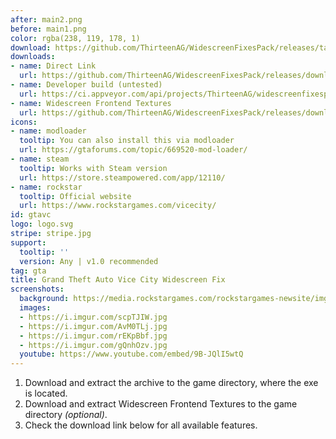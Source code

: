 ```yaml
---
after: main2.png
before: main1.png
color: rgba(238, 119, 178, 1)
download: https://github.com/ThirteenAG/WidescreenFixesPack/releases/tag/gtavc
downloads:
- name: Direct Link
  url: https://github.com/ThirteenAG/WidescreenFixesPack/releases/download/gtavc/GTAVC.WidescreenFix.zip
- name: Developer build (untested)
  url: https://ci.appveyor.com/api/projects/ThirteenAG/widescreenfixespack/artifacts/GTAVC.WidescreenFix.zip?branch=master
- name: Widescreen Frontend Textures
  url: https://github.com/ThirteenAG/WidescreenFixesPack/releases/download/gtavc/GTAVC.WidescreenFrontend.zip
icons:
- name: modloader
  tooltip: You can also install this via modloader
  url: https://gtaforums.com/topic/669520-mod-loader/
- name: steam
  tooltip: Works with Steam version
  url: https://store.steampowered.com/app/12110/
- name: rockstar
  tooltip: Official website
  url: https://www.rockstargames.com/vicecity/
id: gtavc
logo: logo.svg
stripe: stripe.jpg
support:
  tooltip: ''
  version: Any | v1.0 recommended
tag: gta
title: Grand Theft Auto Vice City Widescreen Fix
screenshots:
  background: https://media.rockstargames.com/rockstargames-newsite/img/global/downloads/wallpapers/games/gtavc_flash_2880x1800.jpg
  images:
  - https://i.imgur.com/scpTJIW.jpg
  - https://i.imgur.com/AvM0TLj.jpg
  - https://i.imgur.com/rEKpBbf.jpg
  - https://i.imgur.com/gQnhOzv.jpg
  youtube: https://www.youtube.com/embed/9B-JQlI5wtQ
---
```


1. Download and extract the archive to the game directory, where the exe is located.
2. Download and extract Widescreen Frontend Textures to the game directory *(optional)*.
3. Check the download link below for all available features.
